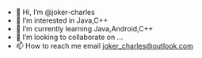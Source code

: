 - 👋 Hi, I’m @joker-charles
- 👀 I’m interested in Java,C++
- 🌱 I’m currently learning Java,Android,C++
- 💞️ I’m looking to collaborate on ...
- 📫 How to reach me email joker_charles@outlook.com

<!---
joker-charles/joker-charles is a ✨ special ✨ repository because its `README.md` (this file) appears on your GitHub profile.
You can click the Preview link to take a look at your changes.
--->
